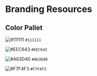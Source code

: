 # Branding Resources

## Color Pallet

![#111111](https://placehold.it/32/111111/000000?text=+) `#111111`

![#EEC643](https://placehold.it/32/EEC643/000000?text=+) `#EEC643`

![#A63D40](https://placehold.it/32/A63D40/000000?text=+) `#A63D40`

![#F7F4F3](https://placehold.it/32/F7F4F3/000000?text=+) `#F7F4F3`

